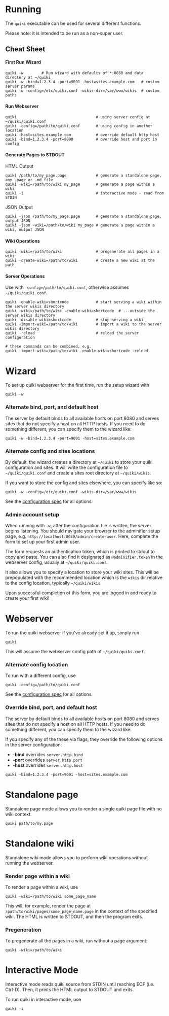 # Running

The `quiki` executable can be used for several different functions.

Please note: it is intended to be run as a non-super user.

## Cheat Sheet

#### First Run Wizard

```
quiki -w        # Run wizard with defaults of *:8080 and data directory at ~/quiki 
quiki -w -bind=1.2.3.4 -port=9091 -host=sites.example.com   # custom server params
quiki -w -config=/etc/quiki.conf -wikis-dir=/var/www/wikis  # custom paths
```

#### Run Webserver

```
quiki                                   # using server config at ~/quiki/quiki.conf
quiki -config=/path/to/quiki.conf       # using config in another location
quiki -host=sites.example.com           # override default http host
quiki -bind=1.2.3.4 -port=8090          # override host and port in config
```

#### Generate Pages to STDOUT

HTML Output
```
quiki /path/to/my_page.page             # generate a standalone page, any .page or .md file
quiki -wiki=/path/to/wiki my_page       # generate a page within a wiki
quiki -i                                # interactive mode - read from STDIN
```

JSON Output
```
quiki -json /path/to/my_page.page       # generate a standalone page, output JSON
quiki -json -wiki=/path/to/wiki my_page # generate a page within a wiki, output JSON
```

#### Wiki Operations

```
quiki -wiki=/path/to/wiki               # pregenerate all pages in a wiki
quiki -create-wiki=/path/to/wiki        # create a new wiki at the path
```

#### Server Operations

Use with `-config=/path/to/quiki.conf`, otherwise assumes `~/quiki/quiki.conf`.

```
quiki -enable-wiki=shortcode            # start serving a wiki within the server wikis directory
quiki -wiki=/path/to/wiki -enable-wiki=shortcode  # ...outside the server wikis directory
quiki -disable-wiki=shortcode           # stop serving a wiki
quiki -import-wiki=/path/to/wiki        # import a wiki to the server wikis directory
quiki -reload                           # reload the server configuration

# these commands can be combined, e.g.
quiki -import-wiki=/path/to/wiki -enable-wiki=shortcode -reload
```

# Wizard

To set up quiki webserver for the first time, run the setup wizard with
```
quiki -w
```

### Alternate bind, port, and default host
The server by default binds to all available hosts on port 8080 and
serves sites that do not specify a host on all HTTP hosts. If you need
to do something different, you can specify them to the wizard like:
```
quiki -w -bind=1.2.3.4 -port=9091 -host=sites.example.com
```

### Alternate config and sites locations
By default, the wizard creates a directory at `~/quiki` to store your quiki
configuration and sites. It will write the configuration file to `~/quiki/quiki.conf` and
create a sites root directory at `~/quiki/wikis`.

If you want to store the config and sites elsewhere, you can specify like so:
```
quiki -w -config=/etc/quiki.conf -wikis-dir=/var/www/wikis
```

See the [configuration spec](doc/configuration.md) for all options.

### Admin account setup
When running with `-w`, after the configuration file is written, the server
begins listening. You should navigate your browser to the adminifier setup page,
e.g. `http://localhost:8080/admin/create-user`. Here, complete the form to set
up your first admin user.

The form requests an authentication token, which is printed to stdout to copy
and paste. You can also find it designated as `@adminifier.token` in the webserver
config, usually at `~/quiki/quiki.conf`.

It also allows you to specify a location to store your wiki sites. This will be
prepopulated with the recommended location which is the `wikis` dir relative
to the config location, typically `~/quiki/wikis`.

Upon successful completion of this form, you are logged in and ready to create
your first wiki!

# Webserver

To run the quiki webserver if you've already set it up, simply run
```
quiki
```
This will assume the webserver config path of `~/quiki/quiki.conf`.

### Alternate config location
To run with a different config, use
```
quiki -config=/path/to/quiki.conf
```

See the [configuration spec](doc/configuration.md) for all options.

### Override bind, port, and default host
The server by default binds to all available hosts on port 8080 and
serves sites that do not specify a host on all HTTP hosts. If you need
to do something different, you can specify them to the wizard like:

If you specify any of the these via flags, they override the
following options in the server configuration:
* **-bind** overrides `server.http.bind`
* **-port** overrides `server.http.port`
* **-host** overrides `server.http.host`

```
quiki -bind=1.2.3.4 -port=9091 -host=sites.example.com
```

# Standalone page

Standalone page mode allows you to render a single quiki page file with
no wiki context.

```
quiki path/to/my.page
```

# Standalone wiki

Standalone wiki mode allows you to perform wiki operations without
running the webserver.

### Render page within a wiki

To render a page within a wiki, use
```
quiki -wiki=/path/to/wiki some_page_name
```
This will, for example, render the page at
`/path/to/wiki/pages/some_page_name.page` in the context of the specified
wiki. The HTML is written to STDOUT, and then the program exits.

### Pregeneration

To pregenerate all the pages in a wiki, run without a page argument:
```
quiki -wiki=/path/to/wiki
```

# Interactive Mode

Interactive mode reads quiki source from STDIN until reaching EOF (i.e. Ctrl-D).
Then, it prints the HTML output to STDOUT and exits. 

To run quiki in interactive mode, use
```
quiki -i
```